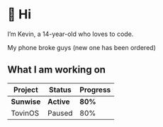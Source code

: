 # 👋 Hi

I’m Kevin, a 14-year-old who loves to code.

My phone broke guys (new one has been ordered)
## What I am working on
|Project|Status|Progress|
|-------|------|--------|
|**Sunwise**|**Active**|**80%**|
|TovinOS|Paused|80%|

